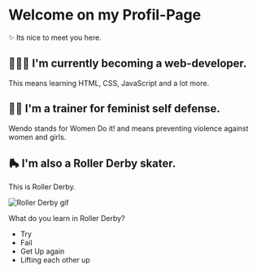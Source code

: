# Welcome on my Profil-Page
✨ Its nice to meet you here.

## 👩🏻‍💻 I'm currently becoming a web-developer.
This means learning HTML, CSS, JavaScript and a lot more.

## ✊🏻 I'm a trainer for feminist self defense. 
Wendo stands for Women Do it! and means preventing violence against women and girls. 

## 🛼 I'm also a Roller Derby skater.
This is Roller Derby.

![Roller Derby gif](readme.gif)

What do you learn in Roller Derby?
- Try
- Fail
- Get Up again
- Lifting each other up
